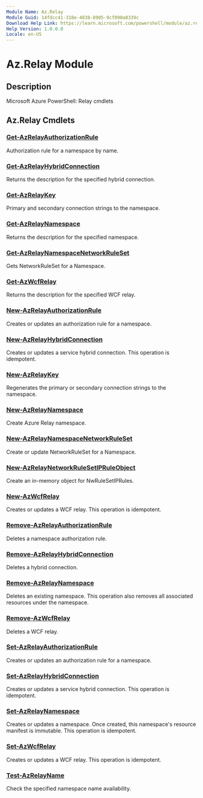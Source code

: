 ```yaml
---
Module Name: Az.Relay
Module Guid: 14fdcc41-318e-4838-8905-9cf090a8339c
Download Help Link: https://learn.microsoft.com/powershell/module/az.relay
Help Version: 1.0.0.0
Locale: en-US
---
```


# Az.Relay Module
## Description
Microsoft Azure PowerShell: Relay cmdlets

## Az.Relay Cmdlets
### [Get-AzRelayAuthorizationRule](Get-AzRelayAuthorizationRule.md)
Authorization rule for a namespace by name.

### [Get-AzRelayHybridConnection](Get-AzRelayHybridConnection.md)
Returns the description for the specified hybrid connection.

### [Get-AzRelayKey](Get-AzRelayKey.md)
Primary and secondary connection strings to the namespace.

### [Get-AzRelayNamespace](Get-AzRelayNamespace.md)
Returns the description for the specified namespace.

### [Get-AzRelayNamespaceNetworkRuleSet](Get-AzRelayNamespaceNetworkRuleSet.md)
Gets NetworkRuleSet for a Namespace.

### [Get-AzWcfRelay](Get-AzWcfRelay.md)
Returns the description for the specified WCF relay.

### [New-AzRelayAuthorizationRule](New-AzRelayAuthorizationRule.md)
Creates or updates an authorization rule for a namespace.

### [New-AzRelayHybridConnection](New-AzRelayHybridConnection.md)
Creates or updates a service hybrid connection.
This operation is idempotent.

### [New-AzRelayKey](New-AzRelayKey.md)
Regenerates the primary or secondary connection strings to the namespace.

### [New-AzRelayNamespace](New-AzRelayNamespace.md)
Create Azure Relay namespace.

### [New-AzRelayNamespaceNetworkRuleSet](New-AzRelayNamespaceNetworkRuleSet.md)
Create or update NetworkRuleSet for a Namespace.

### [New-AzRelayNetworkRuleSetIPRuleObject](New-AzRelayNetworkRuleSetIPRuleObject.md)
Create an in-memory object for NwRuleSetIPRules.

### [New-AzWcfRelay](New-AzWcfRelay.md)
Creates or updates a WCF relay.
This operation is idempotent.

### [Remove-AzRelayAuthorizationRule](Remove-AzRelayAuthorizationRule.md)
Deletes a namespace authorization rule.

### [Remove-AzRelayHybridConnection](Remove-AzRelayHybridConnection.md)
Deletes a hybrid connection.

### [Remove-AzRelayNamespace](Remove-AzRelayNamespace.md)
Deletes an existing namespace.
This operation also removes all associated resources under the namespace.

### [Remove-AzWcfRelay](Remove-AzWcfRelay.md)
Deletes a WCF relay.

### [Set-AzRelayAuthorizationRule](Set-AzRelayAuthorizationRule.md)
Creates or updates an authorization rule for a namespace.

### [Set-AzRelayHybridConnection](Set-AzRelayHybridConnection.md)
Creates or updates a service hybrid connection.
This operation is idempotent.

### [Set-AzRelayNamespace](Set-AzRelayNamespace.md)
Creates or updates a namespace.
Once created, this namespace's resource manifest is immutable.
This operation is idempotent.

### [Set-AzWcfRelay](Set-AzWcfRelay.md)
Creates or updates a WCF relay.
This operation is idempotent.

### [Test-AzRelayName](Test-AzRelayName.md)
Check the specified namespace name availability.

